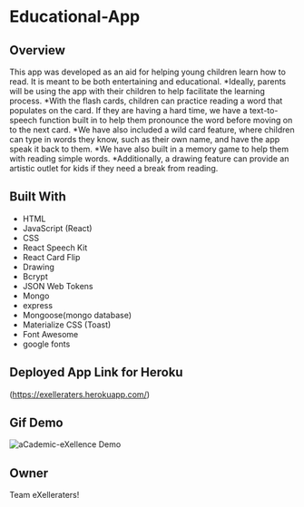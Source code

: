 # Educational-App

## Overview

This app was developed as an aid for helping young children learn how to read. It is meant to be both entertaining and educational. 
*Ideally, parents will be using the app with their children to help facilitate the learning process. 
*With the flash cards, children can practice reading a word that populates on the card. If they are having a hard time, we have a text-to-speech function built in to help them pronounce the word before moving on to the next card. 
*We have also included a wild card feature, where children can type in words they know, such as their own name, and have the app speak it back to them.
*We have also built in a memory game to help them with reading simple words. 
*Additionally, a drawing feature can provide an artistic outlet for kids if they need a break from reading.

## Built With

- HTML
- JavaScript (React)
- CSS
- React Speech Kit
- React Card Flip
- Drawing
- Bcrypt
- JSON Web Tokens
- Mongo
- express
- Mongoose(mongo database)
- Materialize CSS (Toast)
- Font Awesome
- google fonts

## Deployed App Link for Heroku

(https://exelleraters.herokuapp.com/)

## Gif Demo

![aCademic-eXellence Demo](demo/aCademic-eXellence!.gif)
## Owner

Team eXelleraters!